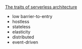 [The traits of serverless architecture](https://www.thoughtworks.com/insights/blog/traits-serverless-architecture)

- low barrier-to-entry
- hostless
- stateless
- elasticity
- distributed
- event-driven
